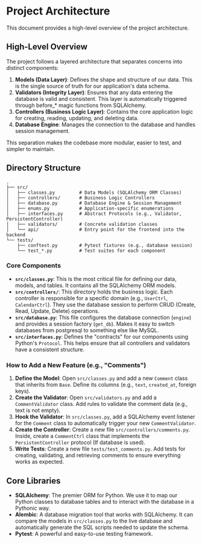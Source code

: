 # Project Architecture

This document provides a high-level overview of the project architecture.

## High-Level Overview

The project follows a layered architecture that separates concerns into distinct components:

1.  **Models (Data Layer)**: Defines the shape and structure of our data. This is the single source of truth for our application's data schema.
2.  **Validators (Integrity Layer)**: Ensures that any data entering the database is valid and consistent. This layer is automatically triggered through before_* magic functions from SQLAlchemy.
3.  **Controllers (Business Logic Layer)**: Contains the core application logic for creating, reading, updating, and deleting data.
4.  **Database Engine**: Manages the connection to the database and handles session management.

This separation makes the codebase more modular, easier to test, and simpler to maintain.

## Directory Structure

```
.
├── src/
│   ├── classes.py         # Data Models (SQLAlchemy ORM Classes)
│   ├── controllers/       # Business Logic Controllers
│   ├── database.py        # Database Engine & Session Management
│   ├── enums.py           # Application-specific enumerations
│   ├── interfaces.py      # Abstract Protocols (e.g., Validator, PersistentController)
│   ├── validators/        # Concrete validation classes
│   └── api/               # Entry point for the frontend into the backend
└── tests/
    ├── conftest.py        # Pytest fixtures (e.g., database session)
    └── test_*.py          # Test suites for each component
```

### Core Components

-   **`src/classes.py`**: This is the most critical file for defining our data, models, and tables. It contains all the SQLAlchemy ORM models.
-   **`src/controllers/`**: This directory holds the business logic. Each controller is responsible for a specific domain (e.g., `UserCtrl`, `CalendarCtrl`). They use the database session to perform CRUD (Create, Read, Update, Delete) operations.
-   **`src/database.py`**: This file configures the database connection (`engine`) and provides a session factory (`get_db`). Makes it easy to switch databases from postgresql to something else like MySQL.
-   **`src/interfaces.py`**: Defines the "contracts" for our components using Python's `Protocol`. This helps ensure that all controllers and validators have a consistent structure.

### How to Add a New Feature (e.g., "Comments")

1.  **Define the Model**: Open `src/classes.py` and add a new `Comment` class that inherits from `Base`. Define its columns (e.g., `text`, `created_at`, foreign keys).
2.  **Create the Validator**: Open `src/validators.py` and add a `CommentValidator` class. Add rules to validate the comment data (e.g., text is not empty).
3.  **Hook the Validator**: In `src/classes.py`, add a SQLAlchemy event listener for the `Comment` class to automatically trigger your new `CommentValidator`.
4.  **Create the Controller**: Create a new file `src/controllers/comments.py`. Inside, create a `CommentCtrl` class that implements the `PersistentController` protocol (If database is used).
5.  **Write Tests**: Create a new file `tests/test_comments.py`. Add tests for creating, validating, and retrieving comments to ensure everything works as expected.

## Core Libraries

-   **SQLAlchemy**: The premier ORM for Python. We use it to map our Python classes to database tables and to interact with the database in a Pythonic way.
-   **Alembic**: A database migration tool that works with SQLAlchemy. It can compare the models in `src/classes.py` to the live database and automatically generate the SQL scripts needed to update the schema.
-   **Pytest**: A powerful and easy-to-use testing framework.
